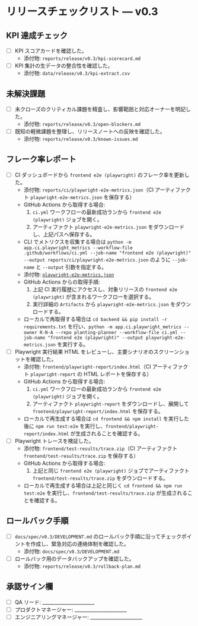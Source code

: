 # リリースチェックリスト — v0.3

## KPI 達成チェック
- [ ] KPI スコアカードを確認した。
  - 添付物: `reports/release/v0.3/kpi-scorecard.md`
- [ ] KPI 集計の生データの整合性を確認した。
  - 添付物: `data/release/v0.3/kpi-extract.csv`

## 未解決課題
- [ ] 未クローズのクリティカル課題を精査し、影響範囲と対応オーナーを明記した。
  - 添付物: `reports/release/v0.3/open-blockers.md`
- [ ] 既知の軽微課題を整理し、リリースノートへの反映を確認した。
  - 添付物: `reports/release/v0.3/known-issues.md`

## フレーク率レポート
- [ ] CI ダッシュボードから `frontend e2e (playwright)` のフレーク率を更新した。
  - 添付物: `reports/ci/playwright-e2e-metrics.json`（CI アーティファクト `playwright-e2e-metrics.json` を保存する）
  - GitHub Actions から取得する場合:
    1. `ci.yml` ワークフローの最新成功ランから `frontend e2e (playwright)` ジョブを開く。
    2. アーティファクト `playwright-e2e-metrics.json` をダウンロードし、上記パスへ保存する。
  - CLI でメトリクスを収集する場合は `python -m app.ci.playwright_metrics --workflow-file .github/workflows/ci.yml --job-name "frontend e2e (playwright)" --output reports/ci/playwright-e2e-metrics.json` のように `--job-name` と `--output` 引数を指定する。
  - 添付物: [`playwright-e2e-metrics.json`](https://github.com/R-N-A/planting-planner/actions/workflows/ci.yml)
  - GitHub Actions からの取得手順:
    1. 上記 CI 実行履歴にアクセスし、対象リリースの `frontend e2e (playwright)` が含まれるワークフローを選択する。
    2. 実行詳細の `Artifacts` から `playwright-e2e-metrics.json` をダウンロードする。
  - ローカルで再取得する場合は `cd backend && pip install -r requirements.txt` を行い、`python -m app.ci.playwright_metrics --owner R-N-A --repo planting-planner --workflow-file ci.yml --job-name "frontend e2e (playwright)" --output playwright-e2e-metrics.json` を実行する。
- [ ] Playwright 実行結果 HTML をレビューし、主要シナリオのスクリーンショットを確認した。
  - 添付物: `frontend/playwright-report/index.html`（CI アーティファクト `playwright-report` の HTML レポートを保存する）
  - GitHub Actions から取得する場合:
    1. `ci.yml` ワークフローの最新成功ランから `frontend e2e (playwright)` ジョブを開く。
    2. アーティファクト `playwright-report` をダウンロードし、展開して `frontend/playwright-report/index.html` を保存する。
  - ローカルで再生成する場合は `cd frontend && npm install` を実行した後に `npm run test:e2e` を実行し、`frontend/playwright-report/index.html` が生成されることを確認する。
- [ ] Playwright トレースを検証した。
  - 添付物: `frontend/test-results/trace.zip`（CI アーティファクト `frontend/test-results/trace.zip` を保存する）
  - GitHub Actions から取得する場合:
    1. 上記と同じ `frontend e2e (playwright)` ジョブでアーティファクト `frontend/test-results/trace.zip` をダウンロードする。
  - ローカルで再生成する場合は上記と同じく `cd frontend && npm run test:e2e` を実行し、`frontend/test-results/trace.zip` が生成されることを確認する。

## ロールバック手順
- [ ] `docs/spec/v0.3/DEVELOPMENT.md` のロールバック手順に沿ってチェックポイントを作成し、緊急対応の連絡体制を確認した。
  - 添付物: `docs/spec/v0.3/DEVELOPMENT.md`
- [ ] ロールバック用のデータバックアップを確認した。
  - 添付物: `reports/release/v0.3/rollback-plan.md`

## 承認サイン欄
- [ ] QA リード: ______________________
- [ ] プロダクトマネージャー: ______________________
- [ ] エンジニアリングマネージャー: ______________________

